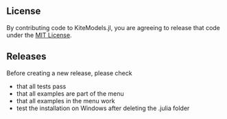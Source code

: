 ## License
By contributing code to KiteModels.jl, you are agreeing to release that code under the [MIT License](https://github.com/ufechner7/KiteModels.jl/blob/main/LICENSE).

## Releases
Before creating a new release, please check
- that all tests pass
- that all examples are part of the menu
- that all examples in the menu work
- test the installation on Windows after deleting the .julia folder
